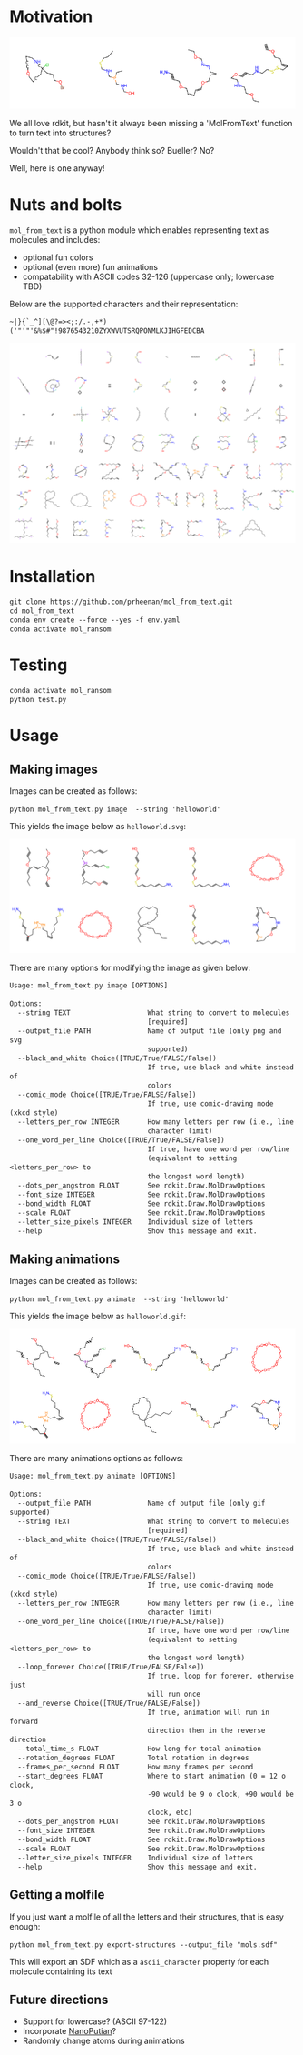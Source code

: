 # Motivation
!['4fun' text with letters as molecular structures](Docs/4fun.gif)

We all love rdkit, but hasn't it always been missing a 'MolFromText' function to turn text into structures?

Wouldn't that be cool? Anybody think so? Bueller? No?

Well, here is one anyway!

# Nuts and bolts

`mol_from_text` is a python module which enables representing text as molecules and includes:

- optional fun colors
- optional (even more) fun animations
- compatability with ASCII codes 32-126 (uppercase only; lowercase TBD)

Below are the supported characters and their representation:

    ~|}{`_^][\@?=><;:/.-,+*)('"'"'&%$#"!9876543210ZYXWVUTSRQPONMLKJIHGFEDCBA

![listing of all available characters](Docs/all_chars.svg)


# Installation

    git clone https://github.com/prheenan/mol_from_text.git
    cd mol_from_text
    conda env create --force --yes -f env.yaml
    conda activate mol_ransom

# Testing

    conda activate mol_ransom
    python test.py

# Usage

## Making images

Images can be created as follows:

`python mol_from_text.py image  --string 'helloworld'`

This yields the image below as `helloworld.svg`:

![hello world image with letters as molecular structures](Docs/helloworld.svg)

There are many options for modifying the image as given below:

    Usage: mol_from_text.py image [OPTIONS]

    Options:
      --string TEXT                   What string to convert to molecules
                                      [required]
      --output_file PATH              Name of output file (only png and svg
                                      supported)
      --black_and_white Choice([TRUE/True/FALSE/False])
                                      If true, use black and white instead of
                                      colors
      --comic_mode Choice([TRUE/True/FALSE/False])
                                      If true, use comic-drawing mode (xkcd style)
      --letters_per_row INTEGER       How many letters per row (i.e., line
                                      character limit)
      --one_word_per_line Choice([TRUE/True/FALSE/False])
                                      If true, have one word per row/line
                                      (equivalent to setting <letters_per_row> to
                                      the longest word length)
      --dots_per_angstrom FLOAT       See rdkit.Draw.MolDrawOptions
      --font_size INTEGER             See rdkit.Draw.MolDrawOptions
      --bond_width FLOAT              See rdkit.Draw.MolDrawOptions
      --scale FLOAT                   See rdkit.Draw.MolDrawOptions
      --letter_size_pixels INTEGER    Individual size of letters
      --help                          Show this message and exit.



## Making animations


Images can be created as follows:

`python mol_from_text.py animate  --string 'helloworld'`

This yields the image below as `helloworld.gif`:

![animated hello world image with letters as molecular structures](Docs/helloworld.gif)

There are many animations options as follows:

    Usage: mol_from_text.py animate [OPTIONS]

    Options:
      --output_file PATH              Name of output file (only gif supported)
      --string TEXT                   What string to convert to molecules
                                      [required]
      --black_and_white Choice([TRUE/True/FALSE/False])
                                      If true, use black and white instead of
                                      colors
      --comic_mode Choice([TRUE/True/FALSE/False])
                                      If true, use comic-drawing mode (xkcd style)
      --letters_per_row INTEGER       How many letters per row (i.e., line
                                      character limit)
      --one_word_per_line Choice([TRUE/True/FALSE/False])
                                      If true, have one word per row/line
                                      (equivalent to setting <letters_per_row> to
                                      the longest word length)
      --loop_forever Choice([TRUE/True/FALSE/False])
                                      If true, loop for forever, otherwise just
                                      will run once
      --and_reverse Choice([TRUE/True/FALSE/False])
                                      If true, animation will run in forward
                                      direction then in the reverse direction
      --total_time_s FLOAT            How long for total animation
      --rotation_degrees FLOAT        Total rotation in degrees
      --frames_per_second FLOAT       How many frames per second
      --start_degrees FLOAT           Where to start animation (0 = 12 o clock,
                                      -90 would be 9 o clock, +90 would be 3 o
                                      clock, etc)
      --dots_per_angstrom FLOAT       See rdkit.Draw.MolDrawOptions
      --font_size INTEGER             See rdkit.Draw.MolDrawOptions
      --bond_width FLOAT              See rdkit.Draw.MolDrawOptions
      --scale FLOAT                   See rdkit.Draw.MolDrawOptions
      --letter_size_pixels INTEGER    Individual size of letters
      --help                          Show this message and exit.


##  Getting a molfile

If you just want a molfile of all the letters and their structures, that is easy enough:

`python mol_from_text.py export-structures --output_file "mols.sdf"`

This will export an SDF which as a `ascii_character` property for each molecule containing its text

## Future directions

- Support for lowercase? (ASCII 97-122)
- Incorporate [NanoPutian](https://en.wikipedia.org/wiki/NanoPutian)?
- Randomly change atoms during animations

